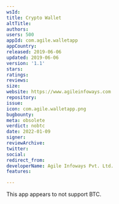 ```yaml
---
wsId: 
title: Crypto Wallet
altTitle: 
authors: 
users: 500
appId: com.agile.walletapp
appCountry: 
released: 2019-06-06
updated: 2019-06-06
version: '1.1'
stars: 
ratings: 
reviews: 
size: 
website: https://www.agileinfoways.com
repository: 
issue: 
icon: com.agile.walletapp.png
bugbounty: 
meta: obsolete
verdict: nobtc
date: 2022-01-09
signer: 
reviewArchive: 
twitter: 
social: 
redirect_from: 
developerName: Agile Infoways Pvt. Ltd.
features: 

---
```


This app appears to not support BTC.
